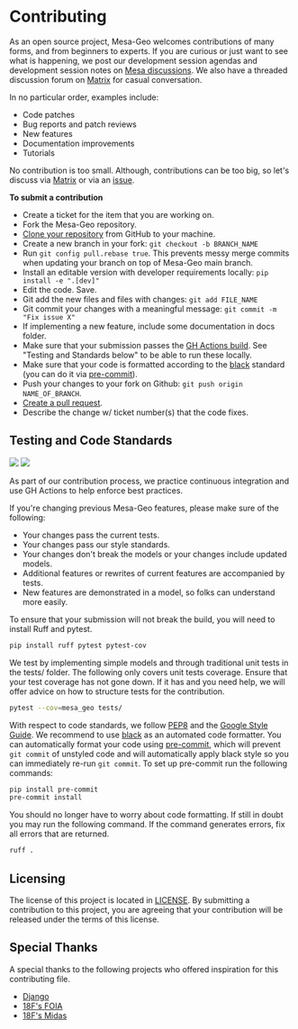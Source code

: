 Contributing
============

As an open source project, Mesa-Geo welcomes contributions of many forms, and from beginners to experts. If you are curious or just want to see what is happening, we post our development session agendas and development session notes on [Mesa discussions]. We also have a threaded discussion forum on [Matrix] for casual conversation.

In no particular order, examples include:

- Code patches
- Bug reports and patch reviews
- New features
- Documentation improvements
- Tutorials

No contribution is too small. Although, contributions can be too big, so let's discuss via [Matrix] or via an [issue].

[Mesa discussions]: https://github.com/projectmesa/mesa/discussions
[Matrix]: https://matrix.to/#/#project-mesa:matrix.org
[issue]: https://github.com/projectmesa/mesa-geo/issues

**To submit a contribution**

- Create a ticket for the item that you are working on.
- Fork the Mesa-Geo repository.
- [Clone your repository] from GitHub to your machine.
- Create a new branch in your fork: `git checkout -b BRANCH_NAME`
- Run `git config pull.rebase true`. This prevents messy merge commits when updating your branch on top of Mesa-Geo main branch.
- Install an editable version with developer requirements locally: `pip install -e ".[dev]"`
- Edit the code. Save.
- Git add the new files and files with changes: `git add FILE_NAME`
- Git commit your changes with a meaningful message: `git commit -m "Fix issue X"`
- If implementing a new feature, include some documentation in docs folder.
- Make sure that your submission passes the [GH Actions build]. See "Testing and Standards below" to be able to run these locally.
- Make sure that your code is formatted according to the [black] standard (you can do it via [pre-commit]).
- Push your changes to your fork on Github: `git push origin NAME_OF_BRANCH`.
- [Create a pull request].
- Describe the change w/ ticket number(s) that the code fixes.

[Clone your repository]: https://help.github.com/articles/cloning-a-repository/
[GH Actions build]: https://github.com/projectmesa/mesa-geo/actions/workflows/build_lint.yml
[Create a pull request]: https://help.github.com/articles/creating-a-pull-request/
[pre-commit]: https://github.com/pre-commit/pre-commit
[black]: https://github.com/psf/black

Testing and Code Standards
--------------------------

[![](https://codecov.io/gh/projectmesa/mesa-geo/branch/main/graph/badge.svg)](https://codecov.io/gh/projectmesa/mesa-geo) [![](https://img.shields.io/badge/code%20style-black-000000.svg)](https://github.com/psf/black)

As part of our contribution process, we practice continuous integration and use GH Actions to help enforce best practices.

If you're changing previous Mesa-Geo features, please make sure of the following:

- Your changes pass the current tests.
- Your changes pass our style standards.
- Your changes don't break the models or your changes include updated models.
- Additional features or rewrites of current features are accompanied by tests.
- New features are demonstrated in a model, so folks can understand more easily.

To ensure that your submission will not break the build, you will need to install Ruff and pytest.

```bash
pip install ruff pytest pytest-cov
```

We test by implementing simple models and through traditional unit tests in the tests/ folder. The following only covers unit tests coverage. Ensure that your test coverage has not gone down. If it has and you need help, we will offer advice on how to structure tests for the contribution.

```bash
pytest --cov=mesa_geo tests/
```

With respect to code standards, we follow [PEP8] and the [Google Style Guide]. We recommend to use [black] as an automated code formatter. You can automatically format your code using [pre-commit], which will prevent `git commit` of unstyled code and will automatically apply black style so you can immediately re-run `git commit`. To set up pre-commit run the following commands:

```bash
pip install pre-commit
pre-commit install
```

You should no longer have to worry about code formatting. If still in doubt you may run the following command. If the command generates errors, fix all errors that are returned.

```bash
ruff .
```

[PEP8]: https://www.python.org/dev/peps/pep-0008
[Google Style Guide]: https://google.github.io/styleguide/pyguide.html
[pre-commit]: https://github.com/pre-commit/pre-commit
[black]: https://github.com/psf/black

Licensing
---------

The license of this project is located in [LICENSE]. By submitting a contribution to this project, you are agreeing that your contribution will be released under the terms of this license.

[LICENSE]: https://github.com/projectmesa/mesa-geo/blob/main/LICENSE

Special Thanks
--------------

A special thanks to the following projects who offered inspiration for this contributing file.

- [Django](https://github.com/django/django/blob/master/CONTRIBUTING.rst)
- [18F's FOIA](https://github.com/18F/foia-hub/blob/master/CONTRIBUTING.md)
- [18F's Midas](https://github.com/18F/midas/blob/devel/CONTRIBUTING.md)
